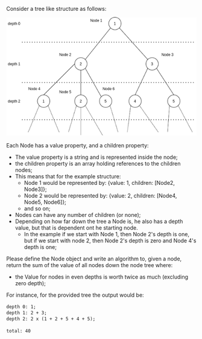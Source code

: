 Consider a tree like structure as follows:

![Tree Structure](TreeSchema.png?raw=true "Title")

Each Node has a value property, and a children property:
 - The value property is a string and is represented inside the node;
 - the children property is an array holding references to the children nodes;
 - This means that for the example structure:
   - Node 1 would be represented by: {value: 1, children: [Node2, Node3]};
   - Node 2 would be represented by: {value: 2, children: [Node4, Node5, Node6]};
   - and so on;
 - Nodes can have any number of children (or none);
 - Depending on how far down the tree a Node is, he also has a depth value, but that is dependent ont he starting node.
   - In the example if we start with Node 1, then Node 2's depth is one, but if we start with node 2, then Node 2's depth is zero and Node 4's depth is one;
   
Please define the Node object and write an algorithm to, given a node, return the sum of the value of all nodes down the node tree where:
 - the Value for nodes in even depths is worth twice as much (excluding zero depth);

For instance, for the provided tree the output would be:

    depth 0: 1;
    depth 1: 2 + 3;
    depth 2: 2 x (1 + 2 + 5 + 4 + 5);
    
    total: 40